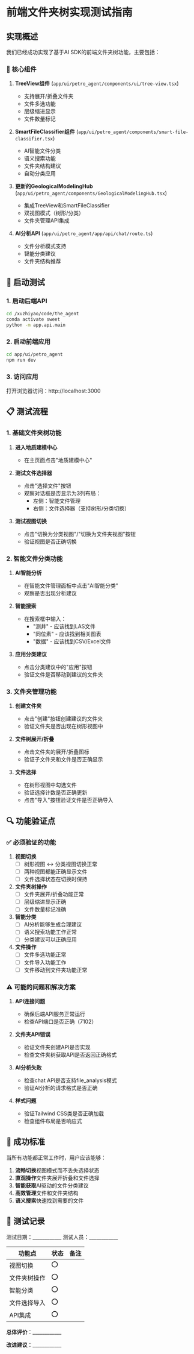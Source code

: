 # 前端文件夹树实现测试指南

## 实现概述

我们已经成功实现了基于AI SDK的前端文件夹树功能，主要包括：

### 🔧 核心组件

1. **TreeView组件** (`app/ui/petro_agent/components/ui/tree-view.tsx`)
   - 支持展开/折叠文件夹
   - 文件多选功能
   - 层级缩进显示
   - 文件数量标记

2. **SmartFileClassifier组件** (`app/ui/petro_agent/components/smart-file-classifier.tsx`)
   - AI智能文件分类
   - 语义搜索功能
   - 文件夹结构建议
   - 自动分类应用

3. **更新的GeologicalModelingHub** (`app/ui/petro_agent/components/GeologicalModelingHub.tsx`)
   - 集成TreeView和SmartFileClassifier
   - 双视图模式（树形/分类）
   - 文件夹管理API集成

4. **AI分析API** (`app/ui/petro_agent/app/api/chat/route.ts`)
   - 文件分析模式支持
   - 智能分类建议
   - 文件夹结构推荐

## 🚀 启动测试

### 1. 启动后端API
```bash
cd /xuzhiyao/code/the_agent
conda activate sweet
python -m app.api.main
```

### 2. 启动前端应用
```bash
cd app/ui/petro_agent
npm run dev
```

### 3. 访问应用
打开浏览器访问：http://localhost:3000

## 📋 测试流程

### 1. 基础文件夹树功能

1. **进入地质建模中心**
   - 在主页面点击"地质建模中心"

2. **测试文件选择器**
   - 点击"选择文件"按钮
   - 观察对话框是否显示为3列布局：
     - 左侧：智能文件管理
     - 右侧：文件选择器（支持树形/分类切换）

3. **测试视图切换**
   - 点击"切换为分类视图"/"切换为文件夹视图"按钮
   - 验证视图是否正确切换

### 2. 智能文件分类功能

1. **AI智能分析**
   - 在智能文件管理面板中点击"AI智能分类"
   - 观察是否出现分析建议

2. **智能搜索**
   - 在搜索框中输入：
     - "测井" - 应该找到LAS文件
     - "同位素" - 应该找到相关图表
     - "数据" - 应该找到CSV/Excel文件

3. **应用分类建议**
   - 点击分类建议中的"应用"按钮
   - 验证文件是否移动到建议的文件夹

### 3. 文件夹管理功能

1. **创建文件夹**
   - 点击"创建"按钮创建建议的文件夹
   - 验证文件夹是否出现在树形视图中

2. **文件树展开/折叠**
   - 点击文件夹的展开/折叠图标
   - 验证子文件夹和文件是否正确显示

3. **文件选择**
   - 在树形视图中勾选文件
   - 验证选择计数是否正确更新
   - 点击"导入"按钮验证文件是否正确导入

## 🔍 功能验证点

### ✅ 必须验证的功能

1. **视图切换**
   - [ ] 树形视图 ↔ 分类视图切换正常
   - [ ] 两种视图都能正确显示文件
   - [ ] 文件选择状态在切换时保持

2. **文件夹树操作**
   - [ ] 文件夹展开/折叠功能正常
   - [ ] 层级缩进显示正确
   - [ ] 文件数量标记准确

3. **智能分类**
   - [ ] AI分析能够生成合理建议
   - [ ] 语义搜索功能工作正常
   - [ ] 分类建议可以正确应用

4. **文件操作**
   - [ ] 文件多选功能正常
   - [ ] 文件导入功能工作
   - [ ] 文件移动到文件夹功能正常

### ⚠️ 可能的问题和解决方案

1. **API连接问题**
   - 确保后端API服务正常运行
   - 检查API端口是否正确（7102）

2. **文件夹API错误**
   - 验证文件夹创建API是否实现
   - 检查文件夹树获取API是否返回正确格式

3. **AI分析失败**
   - 检查chat API是否支持file_analysis模式
   - 验证AI分析的请求格式是否正确

4. **样式问题**
   - 验证Tailwind CSS类是否正确加载
   - 检查组件布局是否响应式

## 🎯 成功标准

当所有功能都正常工作时，用户应该能够：

1. **流畅切换**视图模式而不丢失选择状态
2. **直观操作**文件夹展开折叠和文件选择
3. **智能获取**AI驱动的文件分类建议
4. **高效管理**文件和文件夹结构
5. **语义搜索**快速找到需要的文件

## 📝 测试记录

测试日期：____________
测试人员：____________

| 功能点 | 状态 | 备注 |
|-------|------|------|
| 视图切换 | ⭕ | |
| 文件夹树操作 | ⭕ | |
| 智能分类 | ⭕ | |
| 文件选择导入 | ⭕ | |
| API集成 | ⭕ | |

**总体评价**：____________

**改进建议**：____________ 